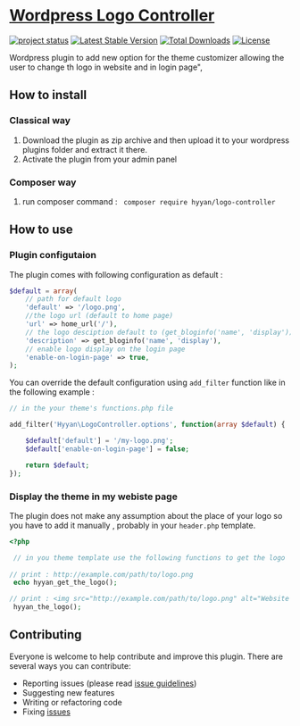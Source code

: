 # [Wordpress Logo Controller ](https://github.com/hyyan/logo-controller/)

[![project status](http://stillmaintained.com/hyyan/logo-controller.png)](http://stillmaintained.com/hyyan/logo-controller)
[![Latest Stable Version](https://poser.pugx.org/hyyan/logo-controller/v/stable.svg)](https://packagist.org/packages/hyyan/logo-controller)
[![Total Downloads](https://poser.pugx.org/hyyan/logo-controller/downloads.svg)](https://packagist.org/packages/hyyan/logo-controller)
[![License](https://poser.pugx.org/hyyan/logo-controller/license.svg)](https://packagist.org/packages/hyyan/logo-controller)

Wordpress plugin to add new option for the theme customizer allowing the user to 
change th logo in website and in login page",


## How to install

### Classical way
    
1. Download the plugin as zip archive and then upload it to your wordpress plugins folder and 
extract it there.
2. Activate the plugin from your admin panel

### Composer way

1. run composer command : ``` composer require hyyan/logo-controller```

## How to use

### Plugin configutaion

The plugin comes with following configuration as default :

```php
$default = array(
    // path for default logo 
    'default' => '/logo.png',
    //the logo url (default to home page)
    'url' => home_url('/'),
    // the logo desciption default to (get_bloginfo('name', 'display')) 
    'description' => get_bloginfo('name', 'display'),
    // enable logo display on the login page
    'enable-on-login-page' => true,
);
```

You can override the default configuration using ```add_filter``` function like 
in the following example :

```php
// in the your theme's functions.php file

add_filter('Hyyan\LogoController.options', function(array $default) {

    $default['default'] = '/my-logo.png';
    $default['enable-on-login-page'] = false;

    return $default;
});
```

### Display the theme in my webiste page

The plugin does not make any assumption about the place of your logo so you have
to add it manually , probably in your ```header.php``` template.

```php
<?php 

 // in you theme template use the following functions to get the logo
  
// print : http://example.com/path/to/logo.png 
 echo hyyan_get_the_logo(); 

// print : <img src="http://example.com/path/to/logo.png" alt="Website Title">    
 hyyan_the_logo(); 

```

## Contributing

Everyone is welcome to help contribute and improve this plugin. There are several 
ways you can contribute:

* Reporting issues (please read [issue guidelines](https://github.com/necolas/issue-guidelines))
* Suggesting new features
* Writing or refactoring code
* Fixing [issues](https://github.com/hyyan/logo-controller/issues)

